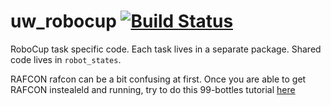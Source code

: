 # uw_robocup [![Build Status](https://github.com/homeskies/uw_robocup/workflows/CI/badge.svg)](https://github.com/homeskies/uw_robocup/actions?query=workflow%3ACI)

RoboCup task specific code. Each task lives in a separate package. Shared code lives in `robot_states`.

RAFCON
rafcon can be a bit confusing at first. Once you are able to get RAFCON instealeld and running, try to do this 99-bottles tutorial [here](https://rafcon.readthedocs.io/en/latest/tutorials.html)
